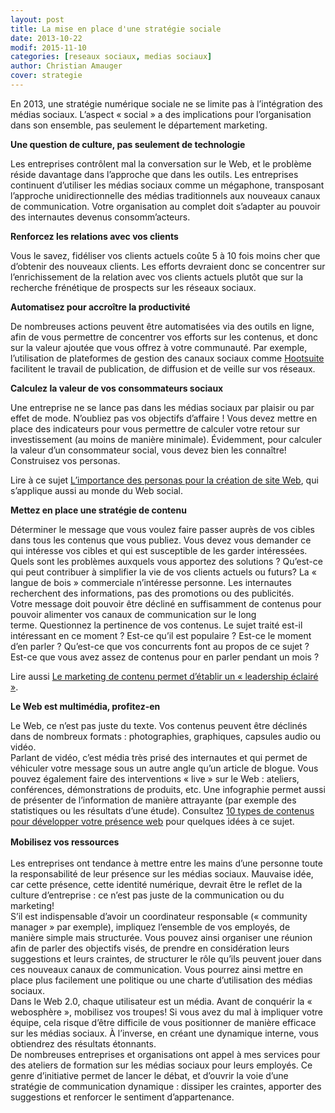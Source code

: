 ```yaml
---
layout: post
title: La mise en place d'une stratégie sociale
date: 2013-10-22
modif: 2015-11-10
categories: [reseaux sociaux, medias sociaux]
author: Christian Amauger
cover: strategie
---
```


<p>
  En 2013, une stratégie numérique sociale ne se limite pas à l’intégration
    des médias sociaux. L’aspect « social » a des implications pour
    l’organisation dans son ensemble, pas seulement le département
    marketing.
</p>
<p><strong>Une question de culture, pas seulement de technologie</strong></p>
<p>
  Les entreprises contrôlent mal la conversation sur le Web, et le problème
  réside davantage dans l’approche que dans les outils. Les entreprises
  continuent d’utiliser les médias sociaux comme un mégaphone, transposant
  l’approche unidirectionnelle des médias traditionnels aux nouveaux canaux de
  communication. Votre organisation au complet doit s’adapter au pouvoir des
  internautes devenus consomm’acteurs.
</p>
<p><strong>Renforcez les relations avec vos clients</strong></p>
<p>
  Vous le savez, fidéliser vos clients actuels coûte 5 à 10 fois moins cher que
  d’obtenir des nouveaux clients. Les efforts devraient donc se concentrer sur
  l’enrichissement de la relation avec vos clients actuels plutôt que sur la
  recherche frénétique de prospects sur les réseaux sociaux.
</p>
<p><strong>Automatisez pour accroître la productivité</strong></p>
<p>
  De nombreuses actions peuvent être automatisées via des outils en ligne, afin
  de vous permettre de concentrer vos efforts sur les contenus, et donc sur la
  valeur ajoutée que vous offrez à votre communauté. Par exemple, l’utilisation
  de plateformes de gestion des canaux sociaux comme
  <a href="http://www.hootsuite.com/">Hootsuite</a> facilitent le travail de
  publication, de diffusion et de veille sur vos réseaux.
</p>

<p><strong>Calculez la valeur de vos consommateurs sociaux</strong></p>
<p>
  Une entreprise ne se lance pas dans les médias sociaux par plaisir ou par
  effet de mode. N’oubliez pas vos objectifs d’affaire ! Vous devez mettre en
  place des indicateurs pour vous permettre de calculer votre retour sur
  investissement (au moins de manière minimale). Évidemment, pour calculer la
  valeur d&rsquo;un consommateur social, vous devez bien les connaître!
  Construisez vos personas.
</p>
<p>
  Lire à ce sujet
  <a
    title="L’importance des personas pour la création de site Web"
    href="limportance-des-personas-pour-la-creation-de-site-web.html"
    >L’importance des personas pour la création de site Web</a
  >, qui s&rsquo;applique aussi au monde du Web social.
</p>
<p><strong>Mettez en place une stratégie de contenu</strong></p>
<p>
  Déterminer le message que vous voulez faire passer auprès de vos cibles dans
  tous les contenus que vous publiez. Vous devez vous demander ce qui intéresse
  vos cibles et qui est susceptible de les garder intéressées. Quels sont les
  problèmes auxquels vous apportez des solutions ? Qu’est-ce qui peut contribuer
  à simplifier la vie de vos clients actuels ou futurs? La « langue de bois »
  commerciale n’intéresse personne. Les internautes recherchent des
  informations, pas des promotions ou des publicités.<br />
  Votre message doit pouvoir être décliné en suffisamment de contenus pour
  pouvoir alimenter vos canaux de communication sur le long terme. Questionnez
  la pertinence de vos contenus. Le sujet traité est-il intéressant en ce moment
  ? Est-ce qu’il est populaire ? Est-ce le moment d’en parler ? Qu’est-ce que
  vos concurrents font au propos de ce sujet ? Est-ce que vous avez assez de
  contenus pour en parler pendant un mois ?
</p>
<p>
  Lire aussi
  <a
    title="Le marketing de contenu permet d’établir un « leadership éclairé »"
    href="le-marketing-de-contenu-permet-detablir-un-leadership-eclaire.html"
    >Le marketing de contenu permet d’établir un « leadership éclairé »</a
  >.
</p>
<p>
  <strong>Le Web est multimédia, profitez-en<br /> </strong>
</p>
<p>
  Le Web, ce n’est pas juste du texte. Vos contenus peuvent être déclinés dans
  de nombreux formats : photographies, graphiques, capsules audio ou vidéo.<br />
  Parlant de vidéo, c’est média très prisé des internautes et qui permet de
  véhiculer votre message sous un autre angle qu’un article de blogue. Vous
  pouvez également faire des interventions « live » sur le Web : ateliers,
  conférences, démonstrations de produits, etc. Une infographie permet aussi de
  présenter de l’information de manière attrayante (par exemple des statistiques
  ou les résultats d’une étude). Consultez
  <a
    title="10 types de contenus pour développer votre présence web"
    href="10-types-de-contenus-pour-developper-votre-presence-web.html"
    >10 types de contenus pour développer votre présence web</a
  >
  pour quelques idées à ce sujet.
</p>
<p><strong style="line-height: 1.6em;">Mobilisez vos ressources</strong></p>
<p>
  Les entreprises ont tendance à mettre entre les mains d’une personne toute la
  responsabilité de leur présence sur les médias sociaux. Mauvaise idée, car
  cette présence, cette identité numérique, devrait être le reflet de la culture
  d’entreprise : ce n’est pas juste de la communication ou du marketing!<br />
  S’il est indispensable d’avoir un coordinateur responsable (« community
  manager » par exemple), impliquez l’ensemble de vos employés, de manière
  simple mais structurée. Vous pouvez ainsi organiser une réunion afin de parler
  des objectifs visés, de prendre en considération leurs suggestions et leurs
  craintes, de structurer le rôle qu’ils peuvent jouer dans ces nouveaux canaux
  de communication. Vous pourrez ainsi mettre en place plus facilement une
  politique ou une charte d’utilisation des médias sociaux.<br />
  Dans le Web 2.0, chaque utilisateur est un média. Avant de conquérir la «
  webosphère », mobilisez vos troupes! Si vous avez du mal à impliquer votre
  équipe, cela risque d’être difficile de vous positionner de manière efficace
  sur les médias sociaux. À l’inverse, en créant une dynamique interne, vous
  obtiendrez des résultats étonnants.<br />
  De nombreuses entreprises et organisations ont appel à mes services pour des
  ateliers de formation sur les médias sociaux pour
  leurs employés. Ce genre d’initiative permet de lancer le débat, et d’ouvrir
  la voie d’une stratégie de communication dynamique : dissiper les craintes,
  apporter des suggestions et renforcer le sentiment d’appartenance.
</p>
